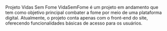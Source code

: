 Projeto Vidas Sem Fome
VidaSemFome é um projeto em andamento que tem como objetivo principal combater a fome por meio de uma plataforma digital. Atualmente, o projeto conta apenas com o front-end do site, oferecendo funcionalidades básicas de acesso para os usuários.

